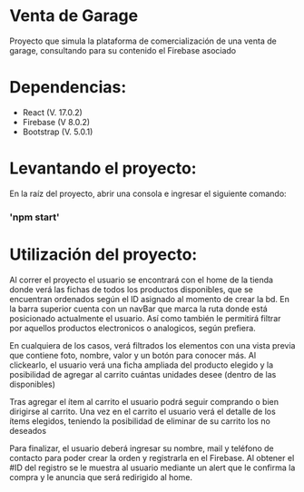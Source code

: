 # Venta de Garage

Proyecto que simula la plataforma de comercialización de una venta de garage, consultando para su contenido el Firebase asociado

# Dependencias:

- React (V. 17.0.2)
- Firebase (V 8.0.2)
- Bootstrap (V. 5.0.1)

# Levantando el proyecto:

En la raíz del proyecto, abrir una consola e ingresar el siguiente comando:

 ### 'npm start'
 
# Utilización del proyecto:

Al correr el proyecto el usuario se encontrará con el home de la tienda donde verá las fichas de todos los productos disponibles, que se encuentran ordenados según el ID asignado al momento de crear la bd.
En la barra superior cuenta con un navBar que marca la ruta donde está posicionado actualmente el usuario. Así como también le permitirá filtrar por aquellos productos electronicos o analogicos, según prefiera.

En cualquiera de los casos, verá filtrados los elementos con una vista previa que contiene foto, nombre, valor y un botón para conocer más. 
Al clickearlo, el usuario verá una ficha ampliada del producto elegido y la posibilidad de agregar al carrito cuántas unidades desee (dentro de las disponibles) 

Tras agregar el ítem al carrito el usuario podrá seguir comprando o bien dirigirse al carrito.
Una vez en el carrito el usuario verá el detalle de los ítems elegidos, teniendo la posibilidad de eliminar de su carrito los no deseados

Para finalizar, el usuario deberá ingresar su nombre, mail y teléfono de contacto para poder crear la orden y registrarla en el Firebase. 
Al obtener el #ID del registro se le muestra al usuario mediante un alert que le confirma la compra y le anuncia que será redirigido al home.


